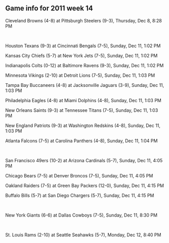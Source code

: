 ## Game info for 2011 week 14
Cleveland Browns (4-8) at Pittsburgh Steelers (9-3), Thursday, Dec 8, 8:28 PM


<br/>

Houston Texans (9-3) at Cincinnati Bengals (7-5), Sunday, Dec 11, 1:02 PM

Kansas City Chiefs (5-7) at New York Jets (7-5), Sunday, Dec 11, 1:02 PM

Indianapolis Colts (0-12) at Baltimore Ravens (9-3), Sunday, Dec 11, 1:02 PM

Minnesota Vikings (2-10) at Detroit Lions (7-5), Sunday, Dec 11, 1:03 PM

Tampa Bay Buccaneers (4-8) at Jacksonville Jaguars (3-9), Sunday, Dec 11, 1:03 PM

Philadelphia Eagles (4-8) at Miami Dolphins (4-8), Sunday, Dec 11, 1:03 PM

New Orleans Saints (9-3) at Tennessee Titans (7-5), Sunday, Dec 11, 1:03 PM

New England Patriots (9-3) at Washington Redskins (4-8), Sunday, Dec 11, 1:03 PM

Atlanta Falcons (7-5) at Carolina Panthers (4-8), Sunday, Dec 11, 1:04 PM


<br/>

San Francisco 49ers (10-2) at Arizona Cardinals (5-7), Sunday, Dec 11, 4:05 PM

Chicago Bears (7-5) at Denver Broncos (7-5), Sunday, Dec 11, 4:05 PM

Oakland Raiders (7-5) at Green Bay Packers (12-0), Sunday, Dec 11, 4:15 PM

Buffalo Bills (5-7) at San Diego Chargers (5-7), Sunday, Dec 11, 4:15 PM


<br/>

New York Giants (6-6) at Dallas Cowboys (7-5), Sunday, Dec 11, 8:30 PM


<br/>

St. Louis Rams (2-10) at Seattle Seahawks (5-7), Monday, Dec 12, 8:40 PM

